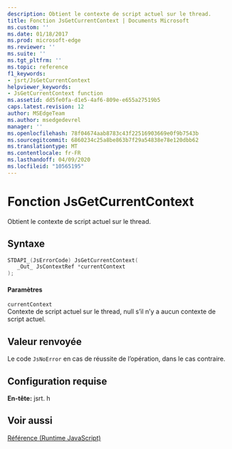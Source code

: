 ```yaml
---
description: Obtient le contexte de script actuel sur le thread.
title: Fonction JsGetCurrentContext | Documents Microsoft
ms.custom: ''
ms.date: 01/18/2017
ms.prod: microsoft-edge
ms.reviewer: ''
ms.suite: ''
ms.tgt_pltfrm: ''
ms.topic: reference
f1_keywords:
- jsrt/JsGetCurrentContext
helpviewer_keywords:
- JsGetCurrentContext function
ms.assetid: dd5fe0fa-d1e5-4af6-809e-e655a27519b5
caps.latest.revision: 12
author: MSEdgeTeam
ms.author: msedgedevrel
manager: ''
ms.openlocfilehash: 78f04674aab8783c43f22516903669e0f9b7543b
ms.sourcegitcommit: 6860234c25a8be863b7f29a54838e78e120dbb62
ms.translationtype: MT
ms.contentlocale: fr-FR
ms.lasthandoff: 04/09/2020
ms.locfileid: "10565195"
---
```

# Fonction JsGetCurrentContext
Obtient le contexte de script actuel sur le thread.  
  
## Syntaxe  
  
```cpp  
STDAPI_(JsErrorCode) JsGetCurrentContext(  
   _Out_ JsContextRef *currentContext  
);  
```  
  
#### Paramètres  
 `currentContext`  
 Contexte de script actuel sur le thread, null s’il n’y a aucun contexte de script actuel.  
  
## Valeur renvoyée  
 Le code `JsNoError` en cas de réussite de l’opération, dans le cas contraire.  
  
## Configuration requise  
 **En-tête:** jsrt. h  
  
## Voir aussi  
 [Référence (Runtime JavaScript)](../chakra-hosting/reference-javascript-runtime.md)